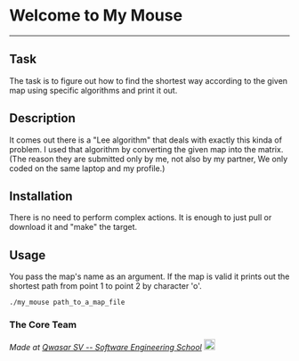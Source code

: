 # Welcome to My Mouse
***

## Task
The task is to figure out how to find the shortest way according to the given map using specific algorithms and print it out.

## Description
It comes out there is a "Lee algorithm" that deals with exactly this kinda of problem. I used that algorithm by converting the given map into the matrix. (The reason they are submitted only by me, not also by my partner, We only coded on the same laptop and my profile.)

## Installation
There is no need to perform complex actions. It is enough to just pull or download it and "make" the target.

## Usage
You pass the map's name as an argument. If the map is valid it prints out the shortest path from point 1 to point 2 by character 'o'.
```
./my_mouse path_to_a_map_file
```

### The Core Team


<span><i>Made at <a href="https://qwasar.io">Qwasar SV -- Software Engineering School</a></i></span>
<img alt="Qwasar SV -- Software Engineering School's Logo" src="https://storage.googleapis.com/qwasar-public/qwasar-logo_50x50.png" width="20px">
